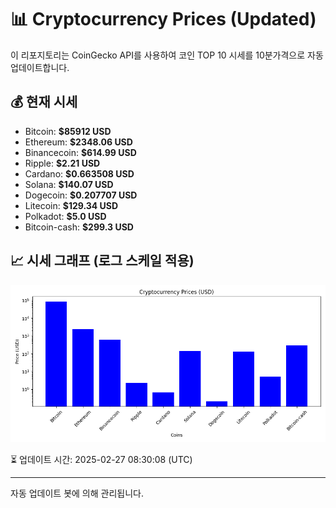 
# 📊 Cryptocurrency Prices (Updated)

이 리포지토리는 CoinGecko API를 사용하여 코인 TOP 10 시세를 10분가격으로 자동 업데이트합니다.

## 💰 현재 시세
- Bitcoin: **$85912 USD**
- Ethereum: **$2348.06 USD**
- Binancecoin: **$614.99 USD**
- Ripple: **$2.21 USD**
- Cardano: **$0.663508 USD**
- Solana: **$140.07 USD**
- Dogecoin: **$0.207707 USD**
- Litecoin: **$129.34 USD**
- Polkadot: **$5.0 USD**
- Bitcoin-cash: **$299.3 USD**

## 📈 시세 그래프 (로그 스케일 적용)
![Crypto Prices](crypto_prices.png)

⏳ 업데이트 시간: 2025-02-27 08:30:08 (UTC)

---
자동 업데이트 봇에 의해 관리됩니다.
